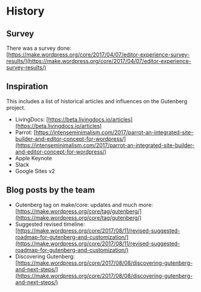 # History

## Survey

There was a survey done: [https://make.wordpress.org/core/2017/04/07/editor-experience-survey-results/](https://make.wordpress.org/core/2017/04/07/editor-experience-survey-results/)

## Inspiration

This includes a list of historical articles and influences on the Gutenberg project.

-   LivingDocs: [https://beta.livingdocs.io/articles](https://beta.livingdocs.io/articles)
-   Parrot: [https://intenseminimalism.com/2017/parrot-an-integrated-site-builder-and-editor-concept-for-wordpress/](https://intenseminimalism.com/2017/parrot-an-integrated-site-builder-and-editor-concept-for-wordpress/)
-   Apple Keynote
-   Slack
-   Google Sites v2

## Blog posts by the team

-   Gutenberg tag on make/core: updates and much more: [https://make.wordpress.org/core/tag/gutenberg/](https://make.wordpress.org/core/tag/gutenberg/)
-   Suggested revised timeline: [https://make.wordpress.org/core/2017/08/11/revised-suggested-roadmap-for-gutenberg-and-customization/](https://make.wordpress.org/core/2017/08/11/revised-suggested-roadmap-for-gutenberg-and-customization/)
-   Discovering Gutenberg: [https://make.wordpress.org/core/2017/08/08/discovering-gutenberg-and-next-steps/](https://make.wordpress.org/core/2017/08/08/discovering-gutenberg-and-next-steps/)
